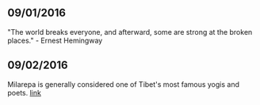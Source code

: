 09/01/2016
---
"The world breaks everyone, and afterward, some are strong at the broken places." - Ernest Hemingway

09/02/2016
---
Milarepa is generally considered one of Tibet's most famous yogis and poets. [link](https://en.wikipedia.org/wiki/Milarepa)
